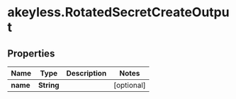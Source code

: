 # akeyless.RotatedSecretCreateOutput

## Properties

Name | Type | Description | Notes
------------ | ------------- | ------------- | -------------
**name** | **String** |  | [optional] 


